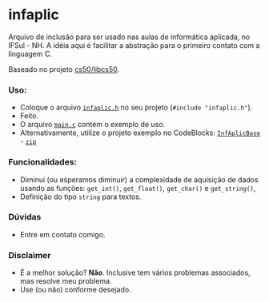 # infaplic

Arquivo de inclusão para ser usado nas aulas de informática aplicada,  no IFSul - NH. A idéia aqui é facilitar a abstração para o primeiro contato com a linguagem C.

Baseado no projeto [cs50/libcs50](https://github.com/cs50/libcs50).

### Uso:
* Coloque o arquivo [`infaplic.h`](infaplic.h) no seu projeto (`#include "infaplic.h"`).
* Feito.
* O arquivo [`main.c`](main.c) contém o exemplo de uso. 
* Alternativamente, utilize o projeto exemplo no CodeBlocks: [`InfAplicBase`](CodeBlocksProject/InfAplicBase) - [`zip`](https://minhaskamal.github.io/DownGit/#/home?url=https://github.com/prcvilla/infaplic/tree/main/CodeBlocksProject/InfAplicBase)

### Funcionalidades:
 * Diminui (ou esperamos diminuir) a complexidade de aquisição de dados usando as funções:  `get_int()`, `get_float()`, `get_char()` e `get_string()`,
 * Definição do tipo `string` para textos.

### Dúvidas
* Entre em contato comigo.

### Disclaimer
* É a melhor solução? **Não**. Inclusive tem vários problemas associados, mas resolve meu problema.
* Use (ou não) conforme desejado.
